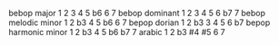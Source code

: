 bebop major	1 2 3 4 5 b6 6 7
bebop dominant	1 2 3 4 5 6 b7 7
bebop melodic minor	1 2 b3 4 5 b6 6 7
bepop dorian	1 2 b3 3 4 5 6 b7
bepop harmonic minor	1 2 b3 4 5 b6 b7 7
arabic	1 2 b3 #4 #5 6 7